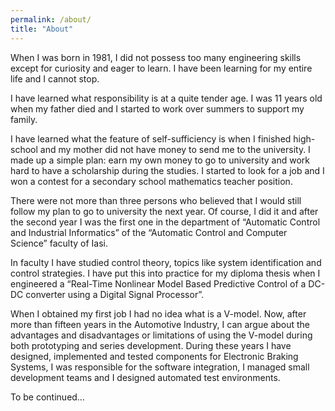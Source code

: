```yaml
---
permalink: /about/
title: "About"
---
```


When I was born in 1981, I did not possess too many engineering skills except for curiosity and eager to learn. I have been learning for my entire life and I cannot stop.

I have learned what responsibility is at a quite tender age. I was 11 years old when my father died and I started to work over summers to support my family.

I have learned what the feature of self-sufficiency is when I finished high-school and my mother did not have money to send me to the university.  I made up a simple plan: earn my own money to go to university and work hard to have a scholarship during the studies. I started to look for a job and I won a contest for a secondary school mathematics teacher position. 

There were not more than three persons who believed that I would still follow my plan to go to university the next year. Of course, I did it and after the second year I was the first one in the department of “Automatic Control and Industrial Informatics” of the “Automatic Control and Computer Science” faculty of Iasi. 

In faculty I have studied control theory, topics like system identification and control strategies. I have put this into practice for my diploma thesis when I engineered a “Real-Time Nonlinear Model Based Predictive Control of a DC-DC converter using a Digital Signal Processor”.

When I obtained my first job I had no idea what is a V-model. Now, after more than fifteen years in the Automotive Industry, I can argue about the advantages and disadvantages or limitations of using the V-model during both prototyping and series development. During these years I have designed, implemented and tested components for Electronic Braking Systems, I was responsible for the software integration, I managed small development teams and I designed automated test environments.

To be continued…
